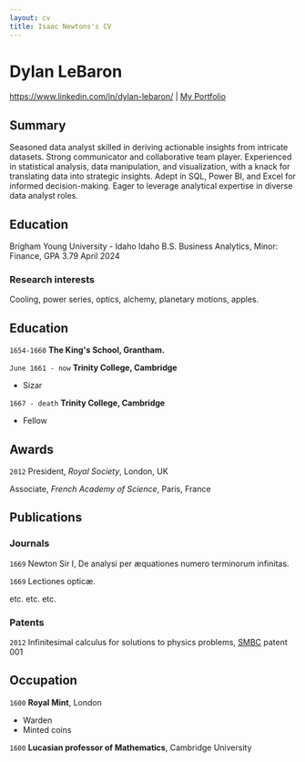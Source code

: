 ```yaml
---
layout: cv
title: Isaac Newtons's CV
---
```

# Dylan LeBaron

<div id="webaddress">
<a href="www.linkedin.com/in/dylan-lebaron/">https://www.linkedin.com/in/dylan-lebaron/</a>
| <a href="https://www.mavenanalytics.io/profile/Dylan-LeBaron/163105532">My Portfolio</a>
</div>


## Summary

Seasoned data analyst skilled in deriving actionable insights from intricate datasets. Strong communicator and collaborative team player. Experienced in statistical analysis, data manipulation, and visualization, with a knack for translating data into strategic insights. Adept in SQL, Power BI, and Excel for informed decision-making. Eager to leverage analytical expertise in diverse data analyst roles.

## Education

Brigham Young University - Idaho
Idaho
B.S. Business Analytics, Minor: Finance, GPA 3.79
April 2024


### Research interests

Cooling, power series, optics, alchemy, planetary motions, apples.


## Education

`1654-1660`
__The King's School, Grantham.__

`June 1661 - now`
__Trinity College, Cambridge__

- Sizar

`1667 - death`
__Trinity College, Cambridge__

- Fellow



## Awards

`2012`
President, *Royal Society*, London, UK

Associate, *French Academy of Science*, Paris, France



## Publications

<!-- A list is also available [online](http://scholar.google.co.uk/citations?user=LTOTl0YAAAAJ) -->

### Journals

`1669`
Newton Sir I, De analysi per æquationes numero terminorum infinitas. 

`1669`
Lectiones opticæ.

etc. etc. etc.

### Patents

`2012`
Infinitesimal calculus for solutions to physics problems, [SMBC](http://www.techdirt.com/articles/20121011/09312820678/if-patents-had-been-around-time-newton.shtml) patent 001


## Occupation

`1600`
__Royal Mint__, London

- Warden
- Minted coins

`1600`
__Lucasian professor of Mathematics__, Cambridge University



<!-- ### Footer

Last updated: May 2013 -->


